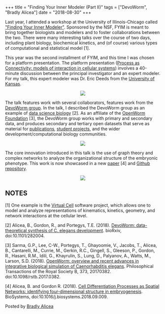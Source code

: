 +++
title =  "Finding Your Inner Modeler (Part II)"
tags = ["DevoWorm", "Bradly Alicea"]
date = "2018-08-30"
+++

Last year, I attended a workshop at the University of Illinois-Chicago called ["Finding Your Inner Modeler"](https://pages.wustl.edu/haswell/finding-your-inner-modeler/fyim-ii). Sponsored by the NSF, FYIM is meant to bring together biologists and modelers and to foster collaborations between the two. There were many interesting talks over the course of two days, including plant biology, biochemical kinetics, and (of course) various types of computational and statistical model [1].

This year was the second installment of FYIM, and this time I was chosen for a platform presentation. The platform presentation ([Process as Connectivity: models of interaction in cellular systems](https://figshare.com/articles/journal_contribution/Process_as_Connectivity_models_of_interaction_in_cellular_systems/6983042)) involves a 40-minute discussion between the principal investigator and an expert modeler. For my talk, this expert modeler was Dr. Eric Deeds from the [University of Kansas](https://molecularbiosciences.ku.edu/).

<p align="center">
    <img src="https://1.bp.blogspot.com/-Qtq1czSKnvc/W3pIu1ENMJI/AAAAAAAANMk/7evEZP98qAMI98kAe7aA1jtpZO2gSCq4wCLcBGAs/s320/Process%2BAs%2BConnectivity.png"/>
</p>

The talk features work with several collaborators, features work from the [DevoWorm group](https://devoworm.weebly.com/). In the talk, I described the DevoWorm group as an example of [data science biology](https://en.wikipedia.org/wiki/Data_science) [2]. As an affiliate of the [OpenWorm Foundation](https://openworm.org/) [3], the DevoWorm group works with primary and secondary data, and produces secondary and tertiary open datasets that serve as material for [publications](https://devoworm.weebly.com/publications.html), [student projects](https://devoworm.weebly.com/google-summer-of-code.html), and the wider development/computational biology communities.

<p align="center">
    <img src="https://2.bp.blogspot.com/-AhXRIwYYbJs/W3pIzRaGteI/AAAAAAAANMo/lzvSd-tIoj0cFTWGgnwy3kI7H3STPHnsgCLcBGAs/s320/Process%2BAs%2BConnectivity%2B2.png"/>
</p>

The core innovation introduced in this talk is the use of graph theory and complex networks to analyze the organizational structure of the embryonic phenotype. This work is now showcased in a new [paper](https://peerj.com/preprints/26587/) [4] and [Github repository](https://github.com/devoworm/embryogenetic-connectome).

<p align="center">
    <img src="https://4.bp.blogspot.com/-Nyutj4oWwdY/W3pI3dBiSbI/AAAAAAAANMs/fJFAkflc4l4PdS7KxAPjfIBagZn4DUhQACLcBGAs/s320/Process%2BAs%2BConnectivity%2B3.png"/>
</p>

## NOTES
[1] One example is the [Virtual Cell](https://vcell.org/) software project, which allows one to model and analyze representations of kinematics, kinetics, geometry, and network interactions at the cellular level.

[2] Alicea, B., Gordon, R., and Portegys, T.E. (2018). [DevoWorm: data-theoretical synthesis of C. elegans development](https://www.biorxiv.org/content/10.1101/282004v1). bioRxiv, doi:10.1101/282004.
 
[3] Sarma, G.P., Lee, C-W., Portegys, T., Ghayoomie, V., Jacobs, T., Alicea, B., Cantarelli, M., Currie, M., Gerkin, R.C., Gingell, S., Gleeson, P., Gordon, R., Hasani, R.M., Idili, G., Khayrulin, S., Lung, D., Palyanov, A., Watts, M., Larson, S.D. (2018). [OpenWorm: overview and recent advances in integrative biological simulation of Caenorhabditis elegans](https://royalsocietypublishing.org/doi/10.1098/rstb.2017.0382). Philosophical Transactions of the Royal Society B, 373, 20170382. doi:10.1098/rstb.2017.0382.

[4] Alicea, B. and Gordon R. (2018). [Cell Differentiation Processes as Spatial Networks: identifying four-dimensional structure in embryogenesis](https://www.sciencedirect.com/science/article/abs/pii/S030326471830220X?via%3Dihub). BioSystems, doi:10.1016/j.biosystems.2018.09.009.



Posted by [Bradly Alicea](https://www.linkedin.com/in/bradlyalicea/)